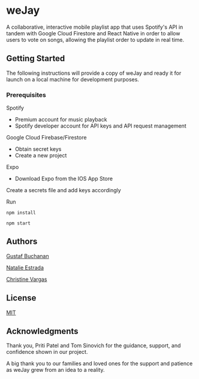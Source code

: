 # weJay

A collaborative, interactive mobile playlist app that uses Spotify's API in tandem with Google Cloud Firestore and React Native in order to allow users to vote on songs, allowing the playlist order to update in real time. 

## Getting Started

The following instructions will provide a copy of weJay and ready it for launch on a local machine for development purposes.

### Prerequisites

Spotify 
* Premium account for music playback
* Spotify developer account for API keys and API request management

Google Cloud Firebase/Firestore
* Obtain secret keys
* Create a new project

Expo
* Download Expo from the IOS App Store

Create a secrets file and add keys accordingly

Run

```
npm install

```
```
npm start

```

## Authors

[Gustaf Buchanan](https://github.com/gnhbuchanan)

[Natalie Estrada](https://github.com/nmestrada)

[Christine Vargas](https://github.com/christinevargas)

## License

[MIT](https://choosealicense.com/licenses/mit/)

## Acknowledgments

Thank you, Priti Patel and Tom Sinovich for the guidance, support, and confidence shown in our project. 

A big thank you to our families and loved ones for the support and patience as weJay grew from an idea to a reality. 
